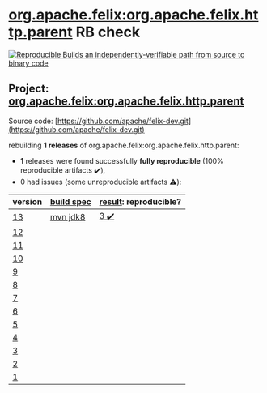 [org.apache.felix:org.apache.felix.http.parent](https://search.maven.org/artifact/org.apache.felix/org.apache.felix.http.parent/) RB check
=======

[![Reproducible Builds](https://reproducible-builds.org/images/logos/rb.svg) an independently-verifiable path from source to binary code](https://reproducible-builds.org/)

## Project: [org.apache.felix:org.apache.felix.http.parent](https://search.maven.org/artifact/org.apache.felix/org.apache.felix.http.parent/)

Source code: [https://github.com/apache/felix-dev.git](https://github.com/apache/felix-dev.git)

rebuilding **1 releases** of org.apache.felix:org.apache.felix.http.parent:
- **1** releases were found successfully **fully reproducible** (100% reproducible artifacts :heavy_check_mark:),
- 0 had issues (some unreproducible artifacts :warning:):

| version | [build spec](BUILDSPEC.md) | [result](https://reproducible-builds.org/docs/jvm/): reproducible? |
| -- | --------- | ------ |
| [13](https://search.maven.org/artifact/org.apache.felix/org.apache.felix.http.parent/13/pom) | [mvn jdk8](felix-http-parent-13.buildspec) | [3 :heavy_check_mark: ](org.apache.felix.http.parent-13.buildcompare) |
| [12](https://search.maven.org/artifact/org.apache.felix/org.apache.felix.http.parent/12/pom) | | |
| [11](https://search.maven.org/artifact/org.apache.felix/org.apache.felix.http.parent/11/pom) | | |
| [10](https://search.maven.org/artifact/org.apache.felix/org.apache.felix.http.parent/10/pom) | | |
| [9](https://search.maven.org/artifact/org.apache.felix/org.apache.felix.http.parent/9/pom) | | |
| [8](https://search.maven.org/artifact/org.apache.felix/org.apache.felix.http.parent/8/pom) | | |
| [7](https://search.maven.org/artifact/org.apache.felix/org.apache.felix.http.parent/7/pom) | | |
| [6](https://search.maven.org/artifact/org.apache.felix/org.apache.felix.http.parent/6/pom) | | |
| [5](https://search.maven.org/artifact/org.apache.felix/org.apache.felix.http.parent/5/pom) | | |
| [4](https://search.maven.org/artifact/org.apache.felix/org.apache.felix.http.parent/4/pom) | | |
| [3](https://search.maven.org/artifact/org.apache.felix/org.apache.felix.http.parent/3/pom) | | |
| [2](https://search.maven.org/artifact/org.apache.felix/org.apache.felix.http.parent/2/pom) | | |
| [1](https://search.maven.org/artifact/org.apache.felix/org.apache.felix.http.parent/1/pom) | | |
